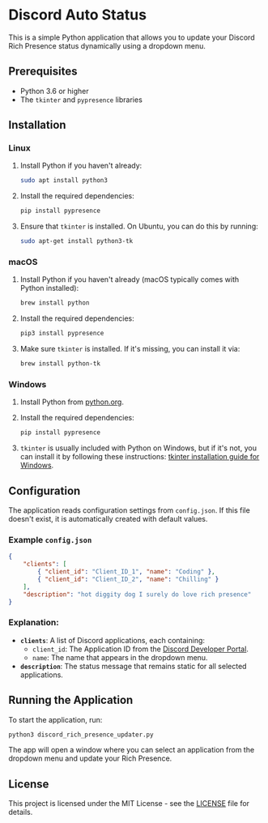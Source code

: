 # Discord Auto Status

This is a simple Python application that allows you to update your Discord Rich Presence status dynamically using a dropdown menu.

## Prerequisites
- Python 3.6 or higher
- The `tkinter` and `pypresence` libraries

## Installation

### Linux
1. Install Python if you haven't already:
   ```bash
   sudo apt install python3
   ```

2. Install the required dependencies:
   ```bash
   pip install pypresence
   ```

3. Ensure that `tkinter` is installed. On Ubuntu, you can do this by running:
   ```bash
   sudo apt-get install python3-tk
   ```

### macOS
1. Install Python if you haven't already (macOS typically comes with Python installed):
   ```bash
   brew install python
   ```

2. Install the required dependencies:
   ```bash
   pip3 install pypresence
   ```

3. Make sure `tkinter` is installed. If it's missing, you can install it via:
   ```bash
   brew install python-tk
   ```

### Windows
1. Install Python from [python.org](https://www.python.org/downloads/).
2. Install the required dependencies:
   ```bash
   pip install pypresence
   ```

3. `tkinter` is usually included with Python on Windows, but if it's not, you can install it by following these instructions: [tkinter installation guide for Windows](https://tkdocs.com/tutorial/install.html).

## Configuration

The application reads configuration settings from `config.json`. If this file doesn't exist, it is automatically created with default values.

### Example `config.json`
```json
{
    "clients": [
        { "client_id": "Client_ID_1", "name": "Coding" },
        { "client_id": "Client_ID_2", "name": "Chilling" }
    ],
    "description": "hot diggity dog I surely do love rich presence"
}
```

### Explanation:
- **`clients`**: A list of Discord applications, each containing:
  - `client_id`: The Application ID from the [Discord Developer Portal](https://discord.com/developers/applications).
  - `name`: The name that appears in the dropdown menu.
- **`description`**: The status message that remains static for all selected applications.


## Running the Application

To start the application, run:

```bash
python3 discord_rich_presence_updater.py
```

The app will open a window where you can select an application from the dropdown menu and update your Rich Presence.

## License

This project is licensed under the MIT License - see the [LICENSE](LICENSE) file for details.